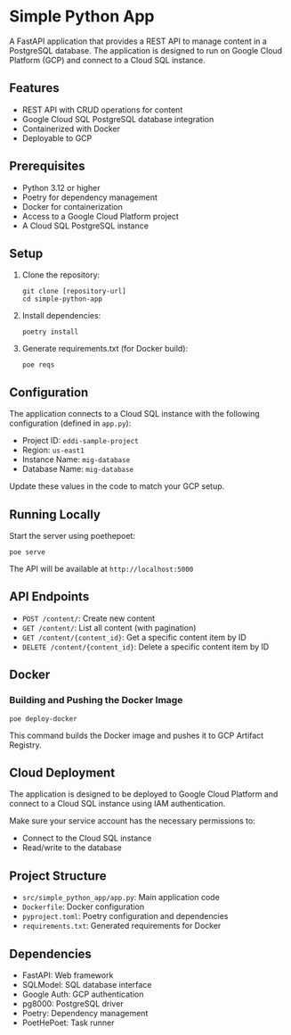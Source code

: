 # Simple Python App

A FastAPI application that provides a REST API to manage content in a PostgreSQL database. The application is designed to run on Google Cloud Platform (GCP) and connect to a Cloud SQL instance.

## Features

- REST API with CRUD operations for content
- Google Cloud SQL PostgreSQL database integration
- Containerized with Docker
- Deployable to GCP

## Prerequisites

- Python 3.12 or higher
- Poetry for dependency management
- Docker for containerization
- Access to a Google Cloud Platform project
- A Cloud SQL PostgreSQL instance

## Setup

1. Clone the repository:
   ```
   git clone [repository-url]
   cd simple-python-app
   ```

2. Install dependencies:
   ```
   poetry install
   ```

3. Generate requirements.txt (for Docker build):
   ```
   poe reqs
   ```

## Configuration

The application connects to a Cloud SQL instance with the following configuration (defined in `app.py`):

- Project ID: `eddi-sample-project`
- Region: `us-east1`
- Instance Name: `mig-database`
- Database Name: `mig-database`

Update these values in the code to match your GCP setup.

## Running Locally

Start the server using poethepoet:

```
poe serve
```

The API will be available at `http://localhost:5000`

## API Endpoints

- `POST /content/`: Create new content
- `GET /content/`: List all content (with pagination)
- `GET /content/{content_id}`: Get a specific content item by ID
- `DELETE /content/{content_id}`: Delete a specific content item by ID

## Docker

### Building and Pushing the Docker Image

```
poe deploy-docker
```

This command builds the Docker image and pushes it to GCP Artifact Registry.

## Cloud Deployment

The application is designed to be deployed to Google Cloud Platform and connect to a Cloud SQL instance using IAM authentication.

Make sure your service account has the necessary permissions to:
- Connect to the Cloud SQL instance
- Read/write to the database

## Project Structure

- `src/simple_python_app/app.py`: Main application code
- `Dockerfile`: Docker configuration
- `pyproject.toml`: Poetry configuration and dependencies
- `requirements.txt`: Generated requirements for Docker

## Dependencies

- FastAPI: Web framework
- SQLModel: SQL database interface
- Google Auth: GCP authentication
- pg8000: PostgreSQL driver
- Poetry: Dependency management
- PoetHePoet: Task runner
```
